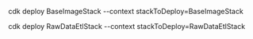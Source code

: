 cdk deploy BaseImageStack --context stackToDeploy=BaseImageStack


cdk deploy RawDataEtlStack --context stackToDeploy=RawDataEtlStack
